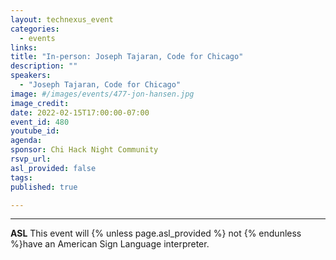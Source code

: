 ```yaml
---
layout: technexus_event
categories:
  - events
links: 
title: "In-person: Joseph Tajaran, Code for Chicago"
description: ""
speakers:
  - "Joseph Tajaran, Code for Chicago"
image: #/images/events/477-jon-hansen.jpg
image_credit: 
date: 2022-02-15T17:00:00-07:00
event_id: 480
youtube_id: 
agenda: 
sponsor: Chi Hack Night Community
rsvp_url: 
asl_provided: false
tags: 
published: true

---
```




---

**ASL** This event will {% unless page.asl_provided %} not {% endunless %}have an American Sign Language interpreter.

